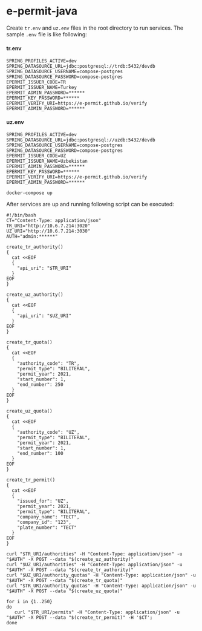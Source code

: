 # e-permit-java

Create ```tr.env``` and ```uz.env``` files in the root directory to run services. The sample ```.env``` file is like following:

#### tr.env

```
SPRING_PROFILES_ACTIVE=dev
SPRING_DATASOURCE_URL=jdbc:postgresql://trdb:5432/devdb
SPRING_DATASOURCE_USERNAME=compose-postgres
SPRING_DATASOURCE_PASSWORD=compose-postgres
EPERMIT_ISSUER_CODE=TR
EPERMIT_ISSUER_NAME=Turkey
EPERMIT_ADMIN_PASSWORD=******
EPERMIT_KEY_PASSWORD=******
EPERMIT_VERIFY_URI=https://e-permit.github.io/verify
EPERMIT_ADMIN_PASSWORD=******
```

#### uz.env

```
SPRING_PROFILES_ACTIVE=dev
SPRING_DATASOURCE_URL=jdbc:postgresql://uzdb:5432/devdb
SPRING_DATASOURCE_USERNAME=compose-postgres
SPRING_DATASOURCE_PASSWORD=compose-postgres
EPERMIT_ISSUER_CODE=UZ
EPERMIT_ISSUER_NAME=Uzbekistan
EPERMIT_ADMIN_PASSWORD=******
EPERMIT_KEY_PASSWORD=******
EPERMIT_VERIFY_URI=https://e-permit.github.io/verify
EPERMIT_ADMIN_PASSWORD=******
```

```docker-compose up```

After services are up and running following script can be executed:

```
#!/bin/bash 
CT="Content-Type: application/json"
TR_URI="http://10.6.7.214:3020"
UZ_URI="http://10.6.7.214:3030"
AUTH="admin:******"

create_tr_authority()
{
  cat <<EOF
  {
    "api_uri": "$TR_URI"
  }
EOF
}

create_uz_authority()
{
  cat <<EOF
  {
    "api_uri": "$UZ_URI"
  }
EOF
}

create_tr_quota()
{
  cat <<EOF
  {
    "authority_code": "TR",
    "permit_type": "BILITERAL",
    "permit_year": 2021,
    "start_number": 1,
    "end_number": 250
  }
EOF
}

create_uz_quota()
{
  cat <<EOF
  {
    "authority_code": "UZ",
    "permit_type": "BILITERAL",
    "permit_year": 2021,
    "start_number": 1,
    "end_number": 100
  }
EOF
}

create_tr_permit()
{
  cat <<EOF
  {
    "issued_for": "UZ",
    "permit_year": 2021,
    "permit_type": "BILITERAL",
    "company_name": "TECT",
    "company_id": "123",
    "plate_number": "TECT"
  }
EOF
}

curl "$TR_URI/authorities" -H "Content-Type: application/json" -u "$AUTH" -X POST --data "$(create_uz_authority)" 
curl "$UZ_URI/authorities" -H "Content-Type: application/json" -u "$AUTH" -X POST --data "$(create_tr_authority)" 
curl "$UZ_URI/authority_quotas" -H "Content-Type: application/json" -u "$AUTH" -X POST --data "$(create_tr_quota)" 
curl "$TR_URI/authority_quotas" -H "Content-Type: application/json" -u "$AUTH" -X POST --data "$(create_uz_quota)" 

for i in {1..250}
do
   curl "$TR_URI/permits" -H "Content-Type: application/json" -u "$AUTH" -X POST --data "$(create_tr_permit)" -H '$CT'; 
done
```
